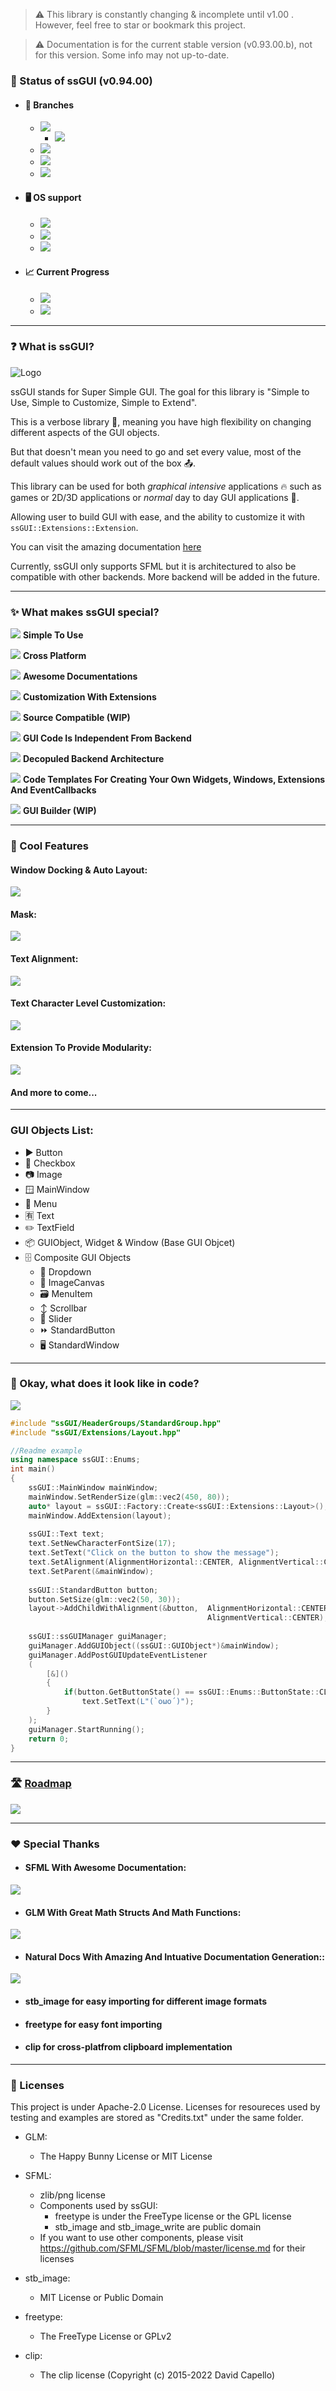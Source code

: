 > ⚠️ This library is constantly changing & incomplete until v1.00 . However, feel free to star or bookmark this project.

> ⚠️ Documentation is for the current stable version (v0.93.00.b), not for this version. Some info may not up-to-date.
### 🔌 Status of ssGUI (v0.94.00)
- #### 🔀 Branches
    <!--- ![](https://img.shields.io/badge/Latest_Development-v0.93.03-E5FF3C?style=for-the-badge&logo=GitHub)-->
    - ![](https://img.shields.io/badge/Current_Development-v0.94.00-brightgreen?style=for-the-badge&logo=GitHub)
        <!--- ![](https://img.shields.io/badge/Status_📋:-Partial_implemented_Win32-2E2E2E?style=flat-square&labelColor=D53434)-->
        - ![](https://img.shields.io/badge/Status_📋:-Missing_Documentations-2E2E2E?style=flat-square&labelColor=D53434)
    - ![](https://img.shields.io/badge/Development_Release-v0.93.03-brightgreen?style=for-the-badge&logo=GitHub)
    - ![](https://img.shields.io/badge/Stable_Release-v0.93.00.b-brightgreen?style=for-the-badge&logo=GitHub)
    - ![](https://img.shields.io/badge/Main-v0.94.00-brightgreen?style=for-the-badge&logo=GitHub)

- #### 🖥️ OS support
    - ![](https://img.shields.io/badge/Linux-Working-brightgreen?style=for-the-badge&logo=linux&logoColor=white)
    - ![](https://img.shields.io/badge/Windows-Working-brightgreen?style=for-the-badge&logo=windows)
    - ![](https://img.shields.io/badge/OSX-Coming_Soon_(Possible_with_SFML)_-red?style=for-the-badge&logo=apple)

- #### 📈 Current Progress
    - ![](https://img.shields.io/badge/v0.93-|█████ 100％ █████|-29D236?style=for-the-badge&logo=)
    - ![](https://img.shields.io/badge/v0.94-|█████  90％  ████─|-E5FF3C?style=for-the-badge)
---

### ❓ What is ssGUI?

![](DocsGeneration/ND_Config/Images/Logo.png "Logo")

ssGUI stands for Super Simple GUI. The goal for this library is "Simple to Use, Simple to Customize, Simple to Extend".

This is a verbose library 💬, meaning you have high flexibility on changing different aspects of the GUI objects.

But that doesn't mean you need to go and set every value, most of the default values should work out of the box 📤.

This library can be used for both *graphical intensive* applications 🔥 such as games or 2D/3D applications or *normal* day to day GUI applications 🎹.

Allowing user to build GUI with ease, and the ability to customize it with `ssGUI::Extensions::Extension`.

You can visit the amazing documentation [here](https://neko-box-coder.github.io/ssGUI/)

Currently, ssGUI only supports SFML but it is architectured to also be compatible with other backends. More backend will be added in the future. 

---

### ✨ What makes ssGUI special?

![](DocsGeneration/ND_Config/Images/EasyToUse.png)
**Simple To Use**

![](DocsGeneration/ND_Config/Images/CrossPlatform.png)
**Cross Platform**

![](DocsGeneration/ND_Config/Images/Documentation.png)
**Awesome Documentations**

![](DocsGeneration/ND_Config/Images/Extension.png)
**Customization With Extensions**

![](DocsGeneration/ND_Config/Images/Compatible.png)
**Source Compatible (WIP)**

![](DocsGeneration/ND_Config/Images/Independent.png)
**GUI Code Is Independent From Backend**

![](DocsGeneration/ND_Config/Images/Swap.png)
**Decopuled Backend Architecture**

![](DocsGeneration/ND_Config/Images/Template.png)
**Code Templates For Creating Your Own Widgets, Windows, Extensions And EventCallbacks**

![](DocsGeneration/ND_Config/Images/Builder.png)
**GUI Builder (WIP)**

---

### 📌 Cool Features
#### Window Docking & Auto Layout:
![](DocsGeneration/ND_Config/Images/DockingAndLayout.gif)

#### Mask:
![](DocsGeneration/ND_Config/Images/Mask.gif)

#### Text Alignment:
![](DocsGeneration/ND_Config/Images/TextAlignment.gif)

#### Text Character Level Customization:
![](DocsGeneration/ND_Config/Images/CharAdjust.gif)

#### Extension To Provide Modularity:
![](DocsGeneration/ND_Config/Images/ExtensionExample.gif)

#### And more to come...

---

### GUI Objects List:
- ▶️ Button
- 🔲 Checkbox
- 📷 Image
- 🪟 MainWindow
- 📑 Menu
- 🈶 Text
- ✏️ TextField
- 📦 GUIObject, Widget & Window (Base GUI Objcet)
- 🗄️ Composite GUI Objects
    - 📄 Dropdown
    - 🩻 ImageCanvas
    - 🗃️ MenuItem
    - ↕️ Scrollbar
    - 🛝 Slider
    - ⏩ StandardButton
    - 🖥 StandardWindow

---

### 🧮 Okay, what does it look like in code?
![](DocsGeneration/ND_Config/Images/IntroductionExample.gif) 
```C++
#include "ssGUI/HeaderGroups/StandardGroup.hpp"
#include "ssGUI/Extensions/Layout.hpp"

//Readme example
using namespace ssGUI::Enums;
int main()
{
    ssGUI::MainWindow mainWindow;                                               //Create the main window for showing content
    mainWindow.SetRenderSize(glm::vec2(450, 80));
    auto* layout = ssGUI::Factory::Create<ssGUI::Extensions::Layout>();
    mainWindow.AddExtension(layout);                                            //Add layout for auto sizing child GUI objects
    
    ssGUI::Text text;                                                           //Create a text widget and set the respective properties
    text.SetNewCharacterFontSize(17);
    text.SetText("Click on the button to show the message");
    text.SetAlignment(AlignmentHorizontal::CENTER, AlignmentVertical::CENTER);  //We center the text right above the button we will be adding later
    text.SetParent(&mainWindow);                                                //Attach text to main window, the layout will control its size.
    
    ssGUI::StandardButton button;                                               //Create a standard button, just a fancier button.
    button.SetSize(glm::vec2(50, 30));
    layout->AddChildWithAlignment(&button,  AlignmentHorizontal::CENTER,        //Attach button to main window with alignment, so that the size
                                            AlignmentVertical::CENTER);         //      stays the same and won't be changed by layout
                                                                                
    ssGUI::ssGUIManager guiManager;                                             //Create the GUIManager, which manages the flow of the program.
    guiManager.AddGUIObject((ssGUI::GUIObject*)&mainWindow);                    //Add the main window (which has both text and button parented to it)
    guiManager.AddPostGUIUpdateEventListener                                    
    (
        [&]()
        {
            if(button.GetButtonState() == ssGUI::Enums::ButtonState::CLICKED)   //Then we want to check if the button is pressed every frame
                text.SetText(L"(`oωo´)");                                       //If it is, we change the text to a cute little face :)
        }
    );
    guiManager.StartRunning();                                                  //Finally we start running the program
    return 0;
}
```

---

### 🛣️ [Roadmap](https://ssGUI.nekoboxcoder.dev/b/ckQsLZToXDPFzsAzx/ssgui)
![](DocsGeneration/ND_Config/Images/Roadmap.png)

---

### ❤️ Special Thanks

- #### SFML With Awesome Documentation:

![](DocsGeneration/ND_Config/Images/SFML.png)

- #### GLM With Great Math Structs And Math Functions: 

![](DocsGeneration/ND_Config/Images/Glm.png)

- #### Natural Docs With Amazing And Intuative Documentation Generation::

![](DocsGeneration/ND_Config/Images/NaturalDocs.svg) 

- #### stb_image for easy importing for different image formats
- #### freetype for easy  font importing
- #### clip for cross-platfrom clipboard implementation

---

### 📜 Licenses
This project is under Apache-2.0 License. 
Licenses for resoureces used by testing and examples are stored as "Credits.txt" under the same folder.

- GLM:
    - The Happy Bunny License or MIT License

- SFML:
    - zlib/png license
    - Components used by ssGUI:
        - freetype is under the FreeType license or the GPL license
        - stb_image and stb_image_write are public domain
    - If you want to use other components, please visit https://github.com/SFML/SFML/blob/master/license.md for their licenses
    
- stb_image:
    - MIT License or Public Domain
    
- freetype:
    - The FreeType License or GPLv2
    
- clip:
    - The clip license (Copyright (c) 2015-2022 David Capello)


